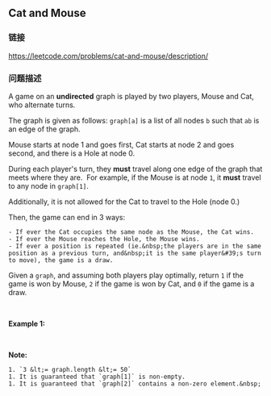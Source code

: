 ## Cat and Mouse  
### 链接  
https://leetcode.com/problems/cat-and-mouse/description/  
### 问题描述
A game on an **undirected** graph is played by two players, Mouse and Cat, who alternate turns.

The graph is given as follows: `graph[a]` is a list of all nodes `b` such that `ab` is an edge of the graph.

Mouse starts at node 1 and goes first, Cat starts at node 2 and goes second, and there is a Hole at node 0.

During each player&#39;s turn, they **must** travel along one&nbsp;edge of the graph that meets where they are.&nbsp; For example, if the Mouse is at node `1`, it **must** travel to any node in `graph[1]`.

Additionally, it is not allowed for the Cat to travel to the Hole (node 0.)

Then, the game can end in 3 ways:

	- If ever the Cat occupies the same node as the Mouse, the Cat wins.
	- If ever the Mouse reaches the Hole, the Mouse wins.
	- If ever a position is repeated (ie.&nbsp;the players are in the same position as a previous turn, and&nbsp;it is the same player&#39;s turn to move), the game is a draw.

Given a `graph`, and assuming both players play optimally, return `1`&nbsp;if the game is won by Mouse, `2`&nbsp;if the game is won by Cat, and `0`&nbsp;if the game is a draw.

&nbsp;


**Example 1:**

&nbsp;

**Note:**

	1. `3 &lt;= graph.length &lt;= 50`
	1. It is guaranteed that `graph[1]` is non-empty.
	1. It is guaranteed that `graph[2]` contains a non-zero element.&nbsp;
